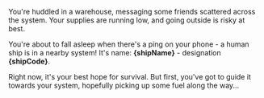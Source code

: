 You're huddled in a warehouse, messaging some friends scattered across the system. Your supplies are running low, and going outside is risky at best.

You're about to fall asleep when there's a ping on your phone - a human ship is in a nearby system! It's name: __{shipName}__ - designation __{shipCode}__.

Right now, it's your best hope for survival. But first, you've got to guide it towards your system, hopefully picking up some fuel along the way...
